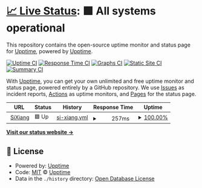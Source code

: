 # [📈 Live Status](https://upptime.github.io/upptime): <!--live status--> **🟩 All systems operational**

This repository contains the open-source uptime monitor and status page for [Upptime](https://upptime.js.org), powered by [Upptime](https://github.com/upptime/upptime).

[![Uptime CI](https://github.com/upptime/upptime/workflows/Uptime%20CI/badge.svg)](https://github.com/upptime/upptime/actions?query=workflow%3A%22Uptime+CI%22)
[![Response Time CI](https://github.com/upptime/upptime/workflows/Response%20Time%20CI/badge.svg)](https://github.com/upptime/upptime/actions?query=workflow%3A%22Response+Time+CI%22)
[![Graphs CI](https://github.com/upptime/upptime/workflows/Graphs%20CI/badge.svg)](https://github.com/upptime/upptime/actions?query=workflow%3A%22Graphs+CI%22)
[![Static Site CI](https://github.com/upptime/upptime/workflows/Static%20Site%20CI/badge.svg)](https://github.com/upptime/upptime/actions?query=workflow%3A%22Static+Site+CI%22)
[![Summary CI](https://github.com/upptime/upptime/workflows/Summary%20CI/badge.svg)](https://github.com/upptime/upptime/actions?query=workflow%3A%22Summary+CI%22)

With [Upptime](https://upptime.js.org), you can get your own unlimited and free uptime monitor and status page, powered entirely by a GitHub repository. We use [Issues](https://github.com/upptime/upptime/issues) as incident reports, [Actions](https://github.com/upptime/upptime/actions) as uptime monitors, and [Pages](https://upptime.github.io/upptime) for the status page.

<!--start: status pages-->
<!-- This summary is generated by Upptime (https://github.com/upptime/upptime) -->
<!-- Do not edit this manually, your changes will be overwritten -->
<!-- prettier-ignore -->
| URL | Status | History | Response Time | Uptime |
| --- | ------ | ------- | ------------- | ------ |
| <img alt="" src="https://icons.duckduckgo.com/ip3/sixiang.world.ico" height="13"> [SiXiang](https://sixiang.world) | 🟩 Up | [si-xiang.yml](https://github.com/siyijiang/sixiang-upptime/commits/HEAD/history/si-xiang.yml) | <details><summary><img alt="Response time graph" src="./graphs/si-xiang/response-time-week.png" height="20"> 257ms</summary><br><a href="https://upptime.github.io/upptime/history/si-xiang"><img alt="Response time 257" src="https://img.shields.io/endpoint?url=https%3A%2F%2Fraw.githubusercontent.com%2Fsiyijiang%2Fsixiang-upptime%2FHEAD%2Fapi%2Fsi-xiang%2Fresponse-time.json"></a><br><a href="https://upptime.github.io/upptime/history/si-xiang"><img alt="24-hour response time 257" src="https://img.shields.io/endpoint?url=https%3A%2F%2Fraw.githubusercontent.com%2Fsiyijiang%2Fsixiang-upptime%2FHEAD%2Fapi%2Fsi-xiang%2Fresponse-time-day.json"></a><br><a href="https://upptime.github.io/upptime/history/si-xiang"><img alt="7-day response time 257" src="https://img.shields.io/endpoint?url=https%3A%2F%2Fraw.githubusercontent.com%2Fsiyijiang%2Fsixiang-upptime%2FHEAD%2Fapi%2Fsi-xiang%2Fresponse-time-week.json"></a><br><a href="https://upptime.github.io/upptime/history/si-xiang"><img alt="30-day response time 257" src="https://img.shields.io/endpoint?url=https%3A%2F%2Fraw.githubusercontent.com%2Fsiyijiang%2Fsixiang-upptime%2FHEAD%2Fapi%2Fsi-xiang%2Fresponse-time-month.json"></a><br><a href="https://upptime.github.io/upptime/history/si-xiang"><img alt="1-year response time 257" src="https://img.shields.io/endpoint?url=https%3A%2F%2Fraw.githubusercontent.com%2Fsiyijiang%2Fsixiang-upptime%2FHEAD%2Fapi%2Fsi-xiang%2Fresponse-time-year.json"></a></details> | <details><summary><a href="https://upptime.github.io/upptime/history/si-xiang">100.00%</a></summary><a href="https://upptime.github.io/upptime/history/si-xiang"><img alt="All-time uptime 100.00%" src="https://img.shields.io/endpoint?url=https%3A%2F%2Fraw.githubusercontent.com%2Fsiyijiang%2Fsixiang-upptime%2FHEAD%2Fapi%2Fsi-xiang%2Fuptime.json"></a><br><a href="https://upptime.github.io/upptime/history/si-xiang"><img alt="24-hour uptime 100.00%" src="https://img.shields.io/endpoint?url=https%3A%2F%2Fraw.githubusercontent.com%2Fsiyijiang%2Fsixiang-upptime%2FHEAD%2Fapi%2Fsi-xiang%2Fuptime-day.json"></a><br><a href="https://upptime.github.io/upptime/history/si-xiang"><img alt="7-day uptime 100.00%" src="https://img.shields.io/endpoint?url=https%3A%2F%2Fraw.githubusercontent.com%2Fsiyijiang%2Fsixiang-upptime%2FHEAD%2Fapi%2Fsi-xiang%2Fuptime-week.json"></a><br><a href="https://upptime.github.io/upptime/history/si-xiang"><img alt="30-day uptime 100.00%" src="https://img.shields.io/endpoint?url=https%3A%2F%2Fraw.githubusercontent.com%2Fsiyijiang%2Fsixiang-upptime%2FHEAD%2Fapi%2Fsi-xiang%2Fuptime-month.json"></a><br><a href="https://upptime.github.io/upptime/history/si-xiang"><img alt="1-year uptime 100.00%" src="https://img.shields.io/endpoint?url=https%3A%2F%2Fraw.githubusercontent.com%2Fsiyijiang%2Fsixiang-upptime%2FHEAD%2Fapi%2Fsi-xiang%2Fuptime-year.json"></a></details>

<!--end: status pages-->

[**Visit our status website →**](https://upptime.github.io/upptime)

## 📄 License

- Powered by: [Upptime](https://github.com/upptime/upptime)
- Code: [MIT](./LICENSE) © [Upptime](https://upptime.js.org)
- Data in the `./history` directory: [Open Database License](https://opendatacommons.org/licenses/odbl/1-0/)
